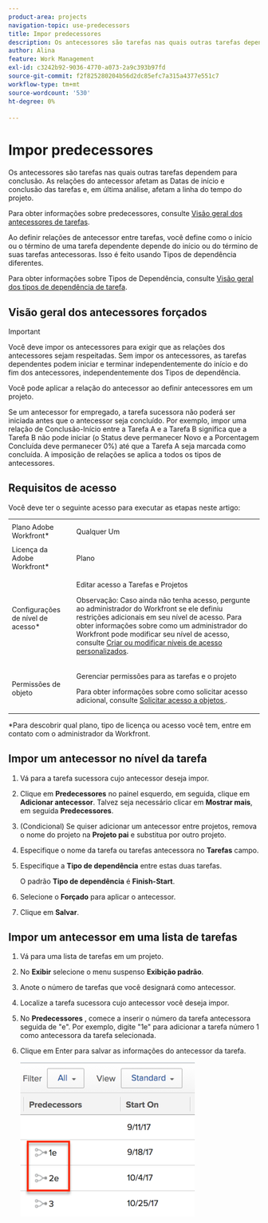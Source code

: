 ```yaml
---
product-area: projects
navigation-topic: use-predecessors
title: Impor predecessores
description: Os antecessores são tarefas nas quais outras tarefas dependem para conclusão. As relações do antecessor afetam as Datas de início e conclusão das tarefas e, em última análise, afetam a linha do tempo do projeto.
author: Alina
feature: Work Management
exl-id: c3242b92-9036-4770-a073-2a9c393b97fd
source-git-commit: f2f825280204b56d2dc85efc7a315a4377e551c7
workflow-type: tm+mt
source-wordcount: '530'
ht-degree: 0%

---
```


# Impor predecessores

Os antecessores são tarefas nas quais outras tarefas dependem para conclusão. As relações do antecessor afetam as Datas de início e conclusão das tarefas e, em última análise, afetam a linha do tempo do projeto.

Para obter informações sobre predecessores, consulte [Visão geral dos antecessores de tarefas](../../../manage-work/tasks/use-prdcssrs/predecessors-overview.md).

Ao definir relações de antecessor entre tarefas, você define como o início ou o término de uma tarefa dependente depende do início ou do término de suas tarefas antecessoras. Isso é feito usando Tipos de dependência diferentes.

Para obter informações sobre Tipos de Dependência, consulte [Visão geral dos tipos de dependência de tarefa](../../../manage-work/tasks/use-prdcssrs/task-dependency-types.md).

## Visão geral dos antecessores forçados

>[!IMPORTANT]
>
>Você deve impor os antecessores para exigir que as relações dos antecessores sejam respeitadas. Sem impor os antecessores, as tarefas dependentes podem iniciar e terminar independentemente do início e do fim dos antecessores, independentemente dos Tipos de dependência.

Você pode aplicar a relação do antecessor ao definir antecessores em um projeto.

Se um antecessor for empregado, a tarefa sucessora não poderá ser iniciada antes que o antecessor seja concluído. Por exemplo, impor uma relação de Conclusão-Início entre a Tarefa A e a Tarefa B significa que a Tarefa B não pode iniciar (o Status deve permanecer Novo e a Porcentagem Concluída deve permanecer 0%) até que a Tarefa A seja marcada como concluída. A imposição de relações se aplica a todos os tipos de antecessores.

## Requisitos de acesso

Você deve ter o seguinte acesso para executar as etapas neste artigo:

<table style="table-layout:auto"> 
 <col> 
 <col> 
 <tbody> 
  <tr> 
   <td role="rowheader">Plano Adobe Workfront*</td> 
   <td> <p>Qualquer Um</p> </td> 
  </tr> 
  <tr> 
   <td role="rowheader">Licença da Adobe Workfront*</td> 
   <td> <p>Plano </p> </td> 
  </tr> 
  <tr> 
   <td role="rowheader">Configurações de nível de acesso*</td> 
   <td> <p>Editar acesso a Tarefas e Projetos</p> <p>Observação: Caso ainda não tenha acesso, pergunte ao administrador do Workfront se ele definiu restrições adicionais em seu nível de acesso. Para obter informações sobre como um administrador do Workfront pode modificar seu nível de acesso, consulte <a href="../../../administration-and-setup/add-users/configure-and-grant-access/create-modify-access-levels.md" class="MCXref xref">Criar ou modificar níveis de acesso personalizados</a>.</p> </td> 
  </tr> 
  <tr> 
   <td role="rowheader">Permissões de objeto</td> 
   <td> <p>Gerenciar permissões para as tarefas e o projeto</p> <p>Para obter informações sobre como solicitar acesso adicional, consulte <a href="../../../workfront-basics/grant-and-request-access-to-objects/request-access.md" class="MCXref xref">Solicitar acesso a objetos </a>.</p> </td> 
  </tr> 
 </tbody> 
</table>

&#42;Para descobrir qual plano, tipo de licença ou acesso você tem, entre em contato com o administrador da Workfront.

## Impor um antecessor no nível da tarefa

1. Vá para a tarefa sucessora cujo antecessor deseja impor.
1. Clique em **Predecessores** no painel esquerdo, em seguida, clique em **Adicionar antecessor**. Talvez seja necessário clicar em **Mostrar mais**, em seguida **Predecessores**.
1. (Condicional) Se quiser adicionar um antecessor entre projetos, remova o nome do projeto na **Projeto pai** e substitua por outro projeto.
1. Especifique o nome da tarefa ou tarefas antecessora no **Tarefas** campo.
1. Especifique a **Tipo de dependência** entre estas duas tarefas.

   O padrão **Tipo de dependência** é **Finish-Start**.

1. Selecione o **Forçado** para aplicar o antecessor.
1. Clique em **Salvar**.

## Impor um antecessor em uma lista de tarefas

1. Vá para uma lista de tarefas em um projeto.
1. No **Exibir** selecione o menu suspenso **Exibição padrão**.

1. Anote o número de tarefas que você designará como antecessor.
1. Localize a tarefa sucessora cujo antecessor você deseja impor.
1. No **Predecessores** , comece a inserir o número da tarefa antecessora seguida de &quot;e&quot;. Por exemplo, digite &quot;1e&quot; para adicionar a tarefa número 1 como antecessora da tarefa selecionada.
1. Clique em Enter para salvar as informações do antecessor da tarefa.

   ![predecessor_forced_in_list.png](assets/predecessor-enforced-in-list-350x308.png)
